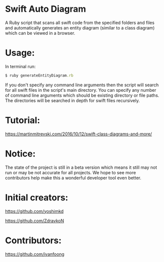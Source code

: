 # Swift Auto Diagram
A Ruby script that scans all swift code from the specified folders and files and automatically generates an entity diagram (similar to a class diagram) which can be viewed in a browser.

# Usage:
In terminal run:
```ruby
$ ruby generateEntityDiagram.rb
```
If you don't specify any command line arguments then the script will search for all swift files in the script's main directory.
You can specify any number of command line arguments which should be existing directory or file paths. The directories will be searched in depth for swift files recursively.

# Tutorial:
https://martinmitrevski.com/2016/10/12/swift-class-diagrams-and-more/

# Notice:
The state of the project is still in a beta version which means it still may not run or may be not accurate for all projects.
We hope to see more contributors help make this a wonderful developer tool even better.

# Initial creators:
https://github.com/yoshimkd

https://github.com/ZdravkoN

# Contributors:
https://github.com/ivanfoong
